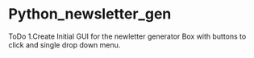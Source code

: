 # Python_newsletter_gen

ToDo
  1.Create Initial GUI for the newletter generator
    Box with buttons to click and single drop down menu.
